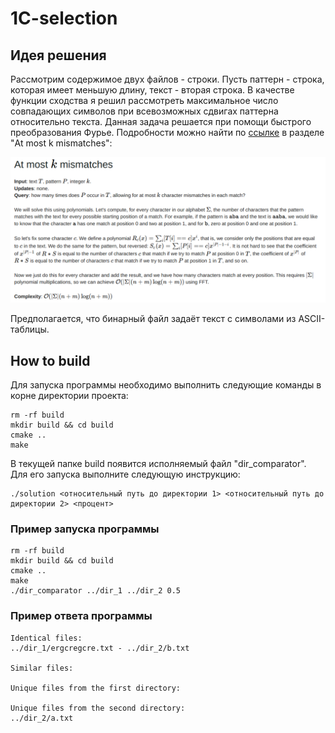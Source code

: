 # 1C-selection

<h2> Идея решения </h2>

Рассмотрим содержимое двух файлов - строки. Пусть паттерн - строка, которая имеет меньшую длину, текст - вторая строка.
В качестве функции сходства я решил рассмотреть максимальное число совпадающих символов при всевозможных сдвигах паттерна относительно текста. Данная задача решается при помощи быстрого преобразования Фурье. Подробности можно найти по [ссылке](https://codeforces.com/blog/entry/111380) в разделе "At most k
mismatches":

![img.png](img.png)

Предполагается, что бинарный файл задаёт текст с символами из ASCII-таблицы.

<h2> How to build </h2>
Для запуска программы необходимо выполнить следующие команды в корне директории проекта:

```
rm -rf build
mkdir build && cd build
cmake ..
make    
```
В текущей папке build появится исполняемый файл "dir_comparator". Для его запуска выполните следующую инструкцию:
```
./solution <относительный путь до директории 1> <относительный путь до директории 2> <процент>  
```

<h3> Пример запуска программы </h3>

```
rm -rf build
mkdir build && cd build
cmake ..
make
./dir_comparator ../dir_1 ../dir_2 0.5
```

<h3> Пример ответа программы </h3>

```
Identical files:
../dir_1/ergcregcre.txt - ../dir_2/b.txt

Similar files:

Unique files from the first directory:

Unique files from the second directory:
../dir_2/a.txt
```